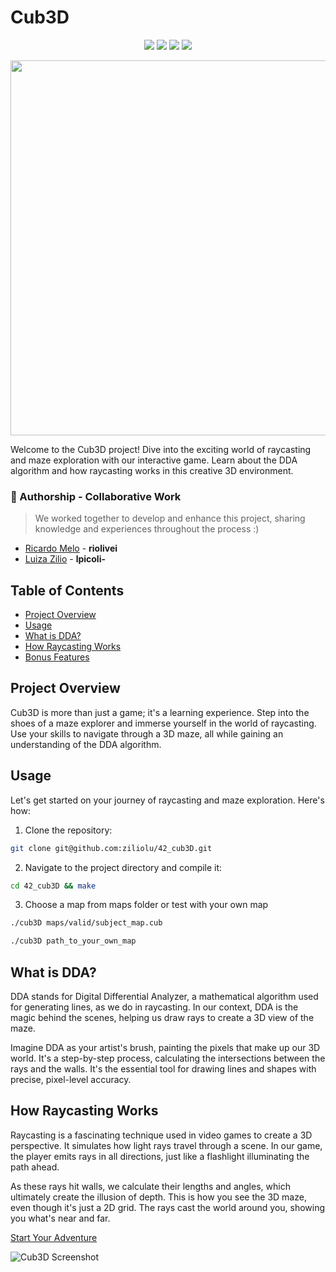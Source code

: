 # Cub3D

<p align="center">
  <img src="https://img.shields.io/github/languages/top/ziliolu/42_cub3D?color=#FFFFFF&style=flat-square" />
  <img src="https://img.shields.io/badge/score-103%20%2F%20100-success?color=#FFFFFF&style=flat-square" />
  <img src="https://img.shields.io/badge/status-finished-success?color=#FFFFFF&style=flat-square" />
  <img src="https://img.shields.io/github/last-commit/ziliolu/42_cub3D?color=#FFFFFF&style=flat-square" />
</p>
<p align="center">
  <img src="https://github.com/ziliolu/42_cub3D/blob/main/cub3d(1).gif" width="600" />
</p>

Welcome to the Cub3D project! Dive into the exciting world of raycasting and maze exploration with our interactive game. Learn about the DDA algorithm and how raycasting works in this creative 3D environment.

### 🤝 Authorship - Collaborative Work
> We worked together to develop and enhance this project, sharing knowledge and experiences throughout the process :)

- [Ricardo Melo](https://github.com/reomelo) - **riolivei**
- [Luiza Zilio](https://github.com/ziliolu) - **lpicoli-**

## Table of Contents
- [Project Overview](#project-overview)
- [Usage](#usage)
- [What is DDA?](#what-is-dda)
- [How Raycasting Works](#how-raycasting-works)
- [Bonus Features](#bonus-features)

## Project Overview
Cub3D is more than just a game; it's a learning experience. Step into the shoes of a maze explorer and immerse yourself in the world of raycasting. Use your skills to navigate through a 3D maze, all while gaining an understanding of the DDA algorithm.

## Usage
Let's get started on your journey of raycasting and maze exploration. Here's how:

1. Clone the repository:
  ```bash
  git clone git@github.com:ziliolu/42_cub3D.git
  ```
2. Navigate to the project directory and compile it:
  ```bash
  cd 42_cub3D && make
  ```
3. Choose a map from maps folder or test with your own map
  ```bash
 ./cub3D maps/valid/subject_map.cub
  ```
  ```bash
  ./cub3D path_to_your_own_map
  ```

## What is DDA?
DDA stands for Digital Differential Analyzer, a mathematical algorithm used for generating lines, as we do in raycasting. In our context, DDA is the magic behind the scenes, helping us draw rays to create a 3D view of the maze.

Imagine DDA as your artist's brush, painting the pixels that make up our 3D world. It's a step-by-step process, calculating the intersections between the rays and the walls. It's the essential tool for drawing lines and shapes with precise, pixel-level accuracy. 

## How Raycasting Works
Raycasting is a fascinating technique used in video games to create a 3D perspective. It simulates how light rays travel through a scene. In our game, the player emits rays in all directions, just like a flashlight illuminating the path ahead.

As these rays hit walls, we calculate their lengths and angles, which ultimately create the illusion of depth. This is how you see the 3D maze, even though it's just a 2D grid. The rays cast the world around you, showing you what's near and far.

[Start Your Adventure](#usage)

![Cub3D Screenshot](cub3d_screenshot.png)
